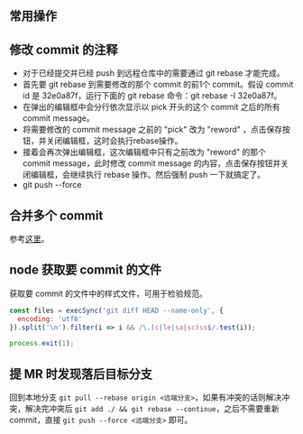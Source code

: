 ## 常用操作

## 修改 commit 的注释

- 对于已经提交并已经 push 到远程仓库中的需要通过 git rebase 才能完成。
- 首先要 git rebase 到需要修改的那个 commit 的前1个 commit。假设 commit id 是 32e0a87f，运行下面的 git rebase 命令：git rebase -I 32e0a87f。
- 在弹出的编辑框中会分行依次显示以 pick 开头的这个 commit 之后的所有 commit message。
- 将需要修改的 commit message 之前的 "pick" 改为 "reword" ，点击保存按钮，并关闭编辑框，这时会执行rebase操作。
- 接着会再次弹出编辑框，这次编辑框中只有之前改为 "reword" 的那个 commit message，此时修改 commit message 的内容，点击保存按钮并关闭编辑框，会继续执行 rebase 操作。然后强制 push 一下就搞定了。
- git push --force

## 合并多个 commit

参考[这里](https://www.jianshu.com/p/964de879904a)。


## node 获取要 commit 的文件

获取要 commit 的文件中的样式文件，可用于检验规范。

```js
const files = execSync('git diff HEAD --name-only', {
  encoding: 'utf8'
}).split('\n').filter(i => i && /\.(c|le|sa|sc)ss$/.test(i));

process.exit(1);
```

## 提 MR 时发现落后目标分支

回到本地分支 `git pull --rebase origin <远端分支>`，如果有冲突的话则解决冲突，解决完冲突后 `git add ./ && git rebase --continue`，之后不需要重新 commit，直接 `git push --force <远端分支>` 即可。
